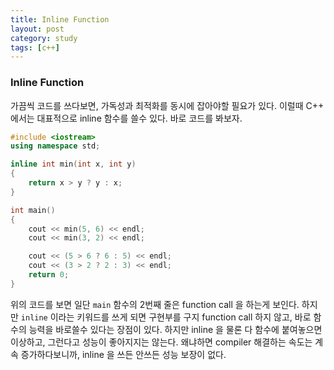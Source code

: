 ```yaml
---
title: Inline Function
layout: post
category: study
tags: [c++]
---
```


### Inline Function

가끔씩 코드를 쓰다보면, 가독성과 최적화를 동시에 잡아야할 필요가 있다. 이럴때 C++ 에서는 대표적으로 inline 함수를 쓸수 있다. 바로 코드를 봐보자.

```c++
#include <iostream>
using namespace std;

inline int min(int x, int y)
{
    return x > y ? y : x;
}

int main()
{
    cout << min(5, 6) << endl;
    cout << min(3, 2) << endl;

    cout << (5 > 6 ? 6 : 5) << endl;
    cout << (3 > 2 ? 2 : 3) << endl;
    return 0;
}
```

위의 코드를 보면 일단 `main` 함수의 2번째 줄은 function call 을 하는게 보인다. 하지만 `inline` 이라는 키워드를 쓰게 되면 구현부를 구지 function call 하지 않고, 바로 함수의 능력을 바로쓸수 있다는 장점이 있다. 하지만 inline 을 물론 다 함수에 붙여놓으면 이상하고, 그런다고 성능이 좋아지지는 않는다. 왜냐하면 compiler 해결하는 속도는 계속 증가하다보니까, inline 을 쓰든 안쓰든 성능 보장이 없다.